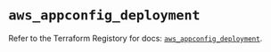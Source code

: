# `aws_appconfig_deployment`

Refer to the Terraform Registory for docs: [`aws_appconfig_deployment`](https://registry.terraform.io/providers/hashicorp/aws/5.23.0/docs/resources/appconfig_deployment).
